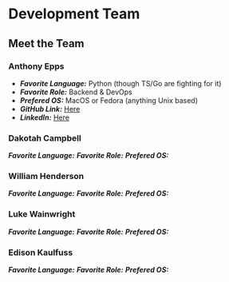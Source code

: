 # Development Team

## Meet the Team

### Anthony Epps

- **_Favorite Language:_** Python (though TS/Go are fighting for it)
- **_Favorite Role:_** Backend & DevOps
- **_Prefered OS:_** MacOS or Fedora (anything Unix based)
- **_GitHub Link:_** [Here](https://github.com/HaffCaff)
- **_LinkedIn:_** [Here](https://www.linkedin.com/in/adepps/)

### Dakotah Campbell

**_Favorite Language:_**
**_Favorite Role:_**
**_Prefered OS:_**

### William Henderson

**_Favorite Language:_**
**_Favorite Role:_**
**_Prefered OS:_**

### Luke Wainwright

**_Favorite Language:_**
**_Favorite Role:_**
**_Prefered OS:_**

### Edison Kaulfuss

**_Favorite Language:_**
**_Favorite Role:_**
**_Prefered OS:_**
